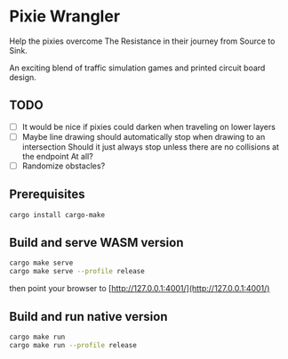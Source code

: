 # Pixie Wrangler

Help the pixies overcome The Resistance in their journey from Source to Sink.

An exciting blend of traffic simulation games and printed circuit board design.

## TODO

- [ ] It would be nice if pixies could darken when traveling on lower layers
- [ ] Maybe line drawing should automatically stop when drawing to an intersection
      Should it just always stop unless there are no collisions at the endpoint
      At all?
- [ ] Randomize obstacles?

## Prerequisites

```bash
cargo install cargo-make
```

## Build and serve WASM version

```bash
cargo make serve
cargo make serve --profile release
```

then point your browser to [http://127.0.0.1:4001/](http://127.0.0.1:4001/)

## Build and run native version

```bash
cargo make run
cargo make run --profile release
```
